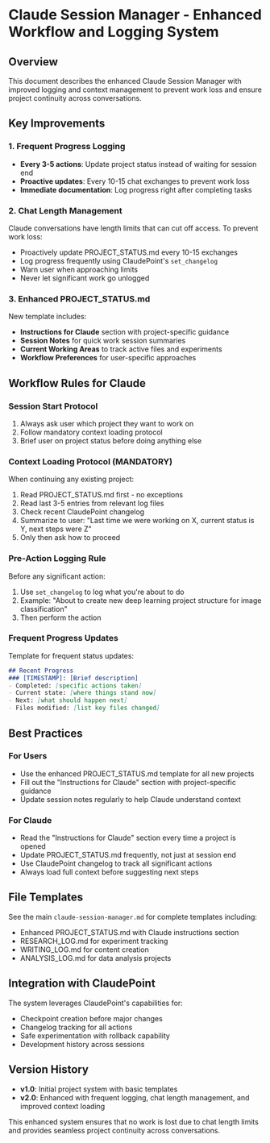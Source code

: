 # Claude Session Manager - Enhanced Workflow and Logging System

## Overview
This document describes the enhanced Claude Session Manager with improved logging and context management to prevent work loss and ensure project continuity across conversations.

## Key Improvements

### 1. Frequent Progress Logging
- **Every 3-5 actions**: Update project status instead of waiting for session end
- **Proactive updates**: Every 10-15 chat exchanges to prevent work loss
- **Immediate documentation**: Log progress right after completing tasks

### 2. Chat Length Management
Claude conversations have length limits that can cut off access. To prevent work loss:
- Proactively update PROJECT_STATUS.md every 10-15 exchanges
- Log progress frequently using ClaudePoint's `set_changelog`
- Warn user when approaching limits
- Never let significant work go unlogged

### 3. Enhanced PROJECT_STATUS.md
New template includes:
- **Instructions for Claude** section with project-specific guidance
- **Session Notes** for quick work session summaries
- **Current Working Areas** to track active files and experiments
- **Workflow Preferences** for user-specific approaches

## Workflow Rules for Claude

### Session Start Protocol
1. Always ask user which project they want to work on
2. Follow mandatory context loading protocol
3. Brief user on project status before doing anything else

### Context Loading Protocol (MANDATORY)
When continuing any existing project:
1. Read PROJECT_STATUS.md first - no exceptions
2. Read last 3-5 entries from relevant log files
3. Check recent ClaudePoint changelog
4. Summarize to user: "Last time we were working on X, current status is Y, next steps were Z"
5. Only then ask how to proceed

### Pre-Action Logging Rule
Before any significant action:
1. Use `set_changelog` to log what you're about to do
2. Example: "About to create new deep learning project structure for image classification"
3. Then perform the action

### Frequent Progress Updates
Template for frequent status updates:
```markdown
## Recent Progress
### [TIMESTAMP]: [Brief description]
- Completed: [specific actions taken]
- Current state: [where things stand now]
- Next: [what should happen next]
- Files modified: [list key files changed]
```

## Best Practices

### For Users
- Use the enhanced PROJECT_STATUS.md template for all new projects
- Fill out the "Instructions for Claude" section with project-specific guidance
- Update session notes regularly to help Claude understand context

### For Claude
- Read the "Instructions for Claude" section every time a project is opened
- Update PROJECT_STATUS.md frequently, not just at session end
- Use ClaudePoint changelog to track all significant actions
- Always load full context before suggesting next steps

## File Templates

See the main `claude-session-manager.md` for complete templates including:
- Enhanced PROJECT_STATUS.md with Claude instructions section
- RESEARCH_LOG.md for experiment tracking
- WRITING_LOG.md for content creation
- ANALYSIS_LOG.md for data analysis projects

## Integration with ClaudePoint

The system leverages ClaudePoint's capabilities for:
- Checkpoint creation before major changes
- Changelog tracking for all actions
- Safe experimentation with rollback capability
- Development history across sessions

## Version History

- **v1.0**: Initial project system with basic templates
- **v2.0**: Enhanced with frequent logging, chat length management, and improved context loading

This enhanced system ensures that no work is lost due to chat length limits and provides seamless project continuity across conversations.
